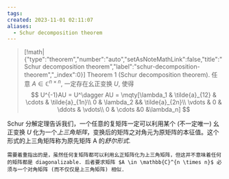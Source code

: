 ```yaml
---
tags: 
created: 2023-11-01 02:11:07
aliases:
  - Schur decomposition theorem
---
```


> [!math|{"type":"theorem","number":"auto","setAsNoteMathLink":false,"title":"Schur decomposition theorem","label":"schur-decomposition-theorem","_index":0}] Theorem 1 (Schur decomposition theorem).
> 任意 $A \in \mathbb{C}^{n \times n}$, 一定存在幺正变换 $U$, 使得
>$$
>U^{-1}AU = U^\dagger AU = \mqty[\lambda_1 & \tilde{a}_{12} & \cdots & \tilde{a}_{1n}\\
>0 & \lambda_2 && \tilde{a}_{2n}\\
>\vdots & 0 & \ddots & \vdots\\
>0 & \cdots &0 &\lambda_n]
>$$


Schur 分解定理告诉我们，一个任意的复矩阵一定可以利用某个 (不一定唯一) 幺正变换 $U$ 化为一个*上三角矩阵*，变换后的矩阵之对角元为原矩阵的本征值。这个形式的上三角矩阵称为原先矩阵 A 的*舒尔形式*. 

```ad-note
需要着重指出的是，虽然任何复矩阵都可以利用幺正矩阵化为上三角矩阵，但这并不意味着任何的矩阵都是 diagonalizable. 后者要求矩阵 $A \in \mathbb{C}^{n \times n}$ 必须与一个对角矩阵 (而不仅仅是上三角矩阵) 相似.
```




